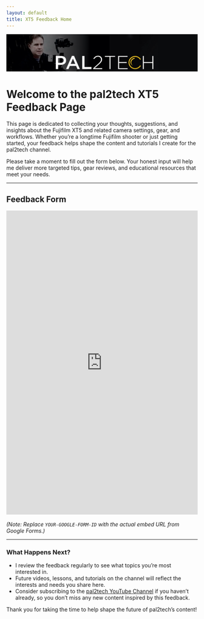 ```yaml
---
layout: default
title: XT5 Feedback Home
---
```


![XT5 Feedback Hero Banner](assets/images/hero-image.jpg)

# Welcome to the pal2tech XT5 Feedback Page

This page is dedicated to collecting your thoughts, suggestions, and insights about the Fujifilm XT5 and related camera settings, gear, and workflows. Whether you’re a longtime Fujifilm shooter or just getting started, your feedback helps shape the content and tutorials I create for the pal2tech channel.

Please take a moment to fill out the form below. Your honest input will help me deliver more targeted tips, gear reviews, and educational resources that meet your needs.

---

## Feedback Form

<iframe src="https://docs.google.com/forms/d/e/YOUR-GOOGLE-FORM-ID/viewform?embedded=true" width="100%" height="800" frameborder="0" marginheight="0" marginwidth="0">Loading…</iframe>

*(Note: Replace `YOUR-GOOGLE-FORM-ID` with the actual embed URL from Google Forms.)*

---

### What Happens Next?

- I review the feedback regularly to see what topics you’re most interested in.
- Future videos, lessons, and tutorials on the channel will reflect the interests and needs you share here.
- Consider subscribing to the [pal2tech YouTube Channel](https://www.youtube.com/c/pal2tech) if you haven’t already, so you don’t miss any new content inspired by this feedback.

Thank you for taking the time to help shape the future of pal2tech’s content!
